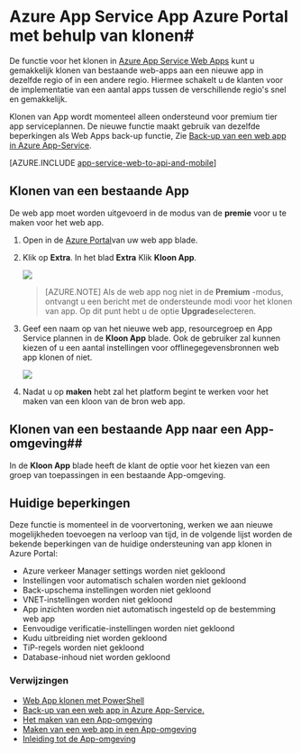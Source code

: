 <properties
    pageTitle="Web App klonen met Azure Portal"
    description="Informatie over het kopiëren van uw Web Apps met nieuwe Web-Apps met Azure Portal."
    services="app-service\web"
    documentationCenter=""
    authors="ahmedelnably"
    manager="stefsch"
    editor=""/>

<tags
    ms.service="app-service-web"
    ms.workload="web"
    ms.tgt_pltfrm="na"
    ms.devlang="na"
    ms.topic="article"
    ms.date="03/08/2016"
    ms.author="ahmedelnably"/>

# <a name="azure-app-service-app-cloning-using-azure-portal"></a>Azure App Service App Azure Portal met behulp van klonen#

De functie voor het klonen in [Azure App Service Web Apps](http://go.microsoft.com/fwlink/?LinkId=529714) kunt u gemakkelijk klonen van bestaande web-apps aan een nieuwe app in dezelfde regio of in een andere regio. Hiermee schakelt u de klanten voor de implementatie van een aantal apps tussen de verschillende regio's snel en gemakkelijk.

Klonen van App wordt momenteel alleen ondersteund voor premium tier app serviceplannen. De nieuwe functie maakt gebruik van dezelfde beperkingen als Web Apps back-up functie, Zie [Back-up van een web app in Azure App-Service](web-sites-backup.md).

[AZURE.INCLUDE [app-service-web-to-api-and-mobile](../../includes/app-service-web-to-api-and-mobile.md)] 


## <a name="cloning-an-existing-app"></a>Klonen van een bestaande App ##

De web app moet worden uitgevoerd in de modus van de **premie** voor u te maken voor het web app.

1. Open in de [Azure Portal](https://portal.azure.com/)van uw web app blade.
2. Klik op **Extra**. In het blad **Extra** Klik **Kloon App**.

    ![][1]

    > [AZURE.NOTE]
    > Als de web app nog niet in de **Premium** -modus, ontvangt u een bericht met de ondersteunde modi voor het klonen van app. Op dit punt hebt u de optie **Upgrade**selecteren.
    
3. Geef een naam op van het nieuwe web app, resourcegroep en App Service plannen in de **Kloon App** blade. Ook de gebruiker zal kunnen kiezen of u een aantal instellingen voor offlinegegevensbronnen web app klonen of niet.

    ![][2]

4. Nadat u op **maken** hebt zal het platform begint te werken voor het maken van een kloon van de bron web app.

## <a name="cloning-an-existing-app-to-an-app-service-environment"></a>Klonen van een bestaande App naar een App-omgeving##

In de **Kloon App** blade heeft de klant de optie voor het kiezen van een groep van toepassingen in een bestaande App-omgeving.

## <a name="current-restrictions"></a>Huidige beperkingen ##

Deze functie is momenteel in de voorvertoning, werken we aan nieuwe mogelijkheden toevoegen na verloop van tijd, in de volgende lijst worden de bekende beperkingen van de huidige ondersteuning van app klonen in Azure Portal:

- Azure verkeer Manager settings worden niet gekloond
- Instellingen voor automatisch schalen worden niet gekloond
- Back-upschema instellingen worden niet gekloond
- VNET-instellingen worden niet gekloond
- App inzichten worden niet automatisch ingesteld op de bestemming web app
- Eenvoudige verificatie-instellingen worden niet gekloond
- Kudu uitbreiding niet worden gekloond
- TiP-regels worden niet gekloond
- Database-inhoud niet worden gekloond


### <a name="references"></a>Verwijzingen ###
- [Web App klonen met PowerShell](app-service-web-app-cloning.md)
- [Back-up van een web app in Azure App-Service.](web-sites-backup.md)
- [Het maken van een App-omgeving](app-service-web-how-to-create-an-app-service-environment.md)
- [Maken van een web app in een App-omgeving](app-service-web-how-to-create-a-web-app-in-an-ase.md)
- [Inleiding tot de App-omgeving](app-service-app-service-environment-intro.md)

<!--Image references-->
[1]: ./media/app-service-web-app-cloning-portal/CloningBlade.png
[2]: ./media/app-service-web-app-cloning-portal/CloneSettings.png